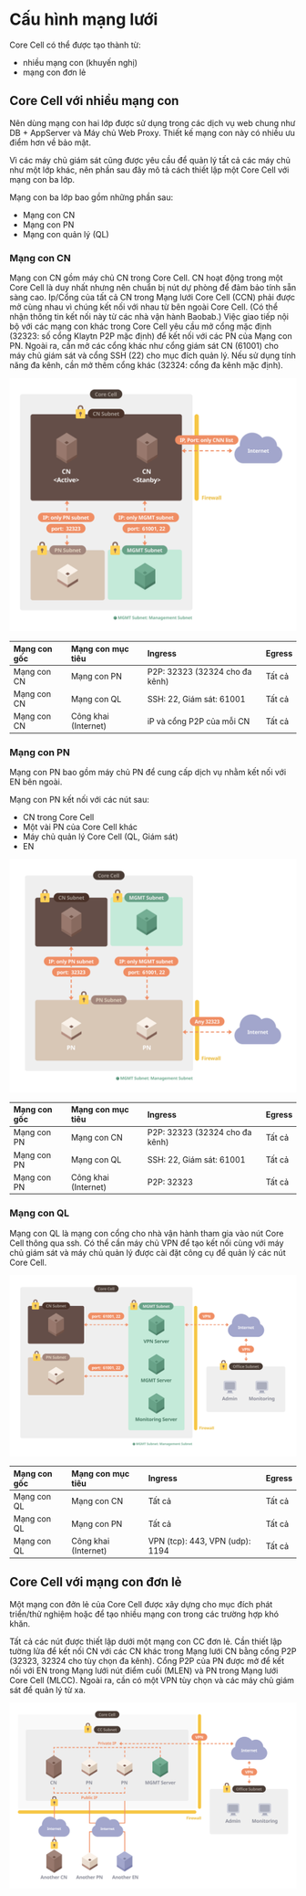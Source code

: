 # Cấu hình mạng lưới <a id="network-configuration"></a>

Core Cell có thể được tạo thành từ:

* nhiều mạng con (khuyến nghị)
* mạng con đơn lẻ

## Core Cell với nhiều mạng con <a id="a-core-cell-with-multiple-subnets"></a>

Nên dùng mạng con hai lớp được sử dụng trong các dịch vụ web chung như DB + AppServer và Máy chủ Web Proxy. Thiết kế mạng con này có nhiều ưu điểm hơn về bảo mật.

Vì các máy chủ giám sát cũng được yêu cầu để quản lý tất cả các máy chủ như một lớp khác, nên phần sau đây mô tả cách thiết lập một Core Cell với mạng con ba lớp.

Mạng con ba lớp bao gồm những phần sau:

* Mạng con CN
* Mạng con PN
* Mạng con quản lý (QL)

### Mạng con CN <a id="cn-subnet"></a>

Mạng con CN gồm máy chủ CN trong Core Cell. CN hoạt động trong một Core Cell là duy nhất nhưng nên chuẩn bị nút dự phòng để đảm bảo tính sẵn sàng cao. Ip/Cổng của tất cả CN trong Mạng lưới Core Cell (CCN) phải được mở cùng nhau vì chúng kết nối với nhau từ bên ngoài Core Cell. (Có thể nhận thông tin kết nối này từ các nhà vận hành Baobab.) Việc giao tiếp nội bộ với các mạng con khác trong Core Cell yêu cầu mở cổng mặc định (32323: số cổng Klaytn P2P mặc định) để kết nối với các PN của Mạng con PN. Ngoài ra, cần mở các cổng khác như cổng giám sát CN (61001) cho máy chủ giám sát và cổng SSH (22) cho mục đích quản lý. Nếu sử dụng tính năng đa kênh, cần mở thêm cổng khác (32324: cổng đa kênh mặc định).

![Mạng con CN](images/cn_subnet.png)

| Mạng con gốc | Mạng con mục tiêu    | Ingress                        | Egress |
|:------------ |:-------------------- |:------------------------------ |:------ |
| Mạng con CN  | Mạng con PN          | P2P: 32323 (32324 cho đa kênh) | Tất cả |
| Mạng con CN  | Mạng con QL          | SSH: 22, Giám sát: 61001       | Tất cả |
| Mạng con CN  | Công khai (Internet) | iP và cổng P2P của mỗi CN      | Tất cả |

### Mạng con PN <a id="pn-subnet"></a>

Mạng con PN bao gồm máy chủ PN để cung cấp dịch vụ nhằm kết nối với EN bên ngoài.

Mạng con PN kết nối với các nút sau:

* CN trong Core Cell
* Một vài PN của Core Cell khác
* Máy chủ quản lý Core Cell (QL, Giám sát)
* EN

![Mạng con PN](images/pn_subnet.png)

| Mạng con gốc | Mạng con mục tiêu    | Ingress                        | Egress |
|:------------ |:-------------------- |:------------------------------ |:------ |
| Mạng con PN  | Mạng con CN          | P2P: 32323 (32324 cho đa kênh) | Tất cả |
| Mạng con PN  | Mạng con QL          | SSH: 22, Giám sát: 61001       | Tất cả |
| Mạng con PN  | Công khai (Internet) | P2P: 32323                     | Tất cả |

### Mạng con QL <a id="mgmt-subnet"></a>

Mạng con QL là mạng con cổng cho nhà vận hành tham gia vào nút Core Cell thông qua ssh. Có thể cần máy chủ VPN để tạo kết nối cùng với máy chủ giám sát và máy chủ quản lý được cài đặt công cụ để quản lý các nút Core Cell.

![Mạng con quản lý](images/admin_subnet.png)

| Mạng con gốc | Mạng con mục tiêu    | Ingress                         | Egress |
|:------------ |:-------------------- |:------------------------------- |:------ |
| Mạng con QL  | Mạng con CN          | Tất cả                          | Tất cả |
| Mạng con QL  | Mạng con PN          | Tất cả                          | Tất cả |
| Mạng con QL  | Công khai (Internet) | VPN (tcp): 443, VPN (udp): 1194 | Tất cả |

## Core Cell với mạng con đơn lẻ <a id="a-core-cell-with-a-single-subnet"></a>

Một mạng con đởn lẻ của Core Cell được xây dựng cho mục đích phát triển/thử nghiệm hoặc để tạo nhiều mạng con trong các trường hợp khó khăn.

Tất cả các nút được thiết lập dưới một mạng con CC đơn lẻ. Cần thiết lập tường lửa để kết nối CN với các CN khác trong Mạng lưới CN bằng cổng P2P (32323, 32324 cho tùy chọn đa kênh). Cổng P2P của PN được mở để kết nối với EN trong Mạng lưới nút điểm cuối (MLEN) và PN trong Mạng lưới Core Cell (MLCC). Ngoài ra, cần có một VPN tùy chọn và các máy chủ giám sát để quản lý từ xa.

![CC với mạng con đơn lẻ](images/cc_single_subnet.png)

